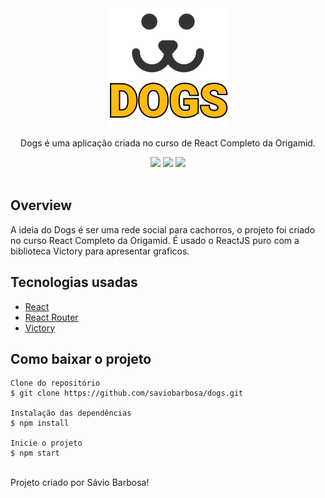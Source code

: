 <div align="center">
    <img src="./logoReadme.png" />
    <p> Dogs é uma aplicação criada no curso de React Completo da Origamid.</p>
</div>

<div align="center">
    <img src="https://img.shields.io/badge/JavaScript-323330?style=for-the-badge&logo=javascript&logoColor=F7DF1E">
    <img src="https://img.shields.io/badge/React-20232A?style=for-the-badge&logo=react&logoColor=61DAFB">
    <img src="https://img.shields.io/badge/React_Router-CA4245?style=for-the-badge&logo=react-router&logoColor=white">
</div>

</br>

<h2>Overview</h2>
<p>A ideia do Dogs é ser uma rede social para cachorros, o projeto foi criado no curso React Completo da Origamid. É usado o ReactJS puro com a biblioteca Victory para apresentar graficos.</p>

<h2>Tecnologias usadas</h2>
<ul>
    <li><a href="https://create-react-app.dev/" target="_blank">React</a></li>
    <li><a href="https://reactrouter.com/" target="_blank">React Router</a></li>
    <li><a href="https://github.com/FormidableLabs/victory" target="_blank">Victory</a></li>
</ul>

<h2>Como baixar o projeto</h2>

    Clone do repositório
    $ git clone https://github.com/saviobarbosa/dogs.git

    Instalação das dependências
    $ npm install

    Inicie o projeto
    $ npm start


<br>
Projeto criado por Sávio Barbosa!
